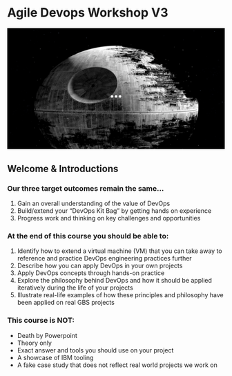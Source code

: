 # Agile Devops Workshop V3

![DevOps is not science fiction](images/2018/10/devops-is-not-science-fiction.png)

## Welcome & Introductions

### Our three target outcomes remain the same...

1. Gain an overall understanding of the value of DevOps
2. Build/extend your “DevOps Kit Bag” by getting hands on experience
3. Progress work and thinking on key challenges and opportunities

### At the end of this course you should be able to:

1. Identify how to extend a virtual machine (VM) that you can take away to reference and practice DevOps engineering practices further
2. Describe how you can apply DevOps in your own projects
3. Apply DevOps concepts through hands-on practice
4. Explore the philosophy behind DevOps and how it should be applied iteratively during the life of your projects
5. Illustrate real-life examples of how these principles and philosophy have been applied on real GBS projects

### This course is NOT:

- Death by Powerpoint
- Theory only
- Exact answer and tools you should use on your project
- A showcase of IBM tooling
- A fake case study that does not reflect real world projects we work on
